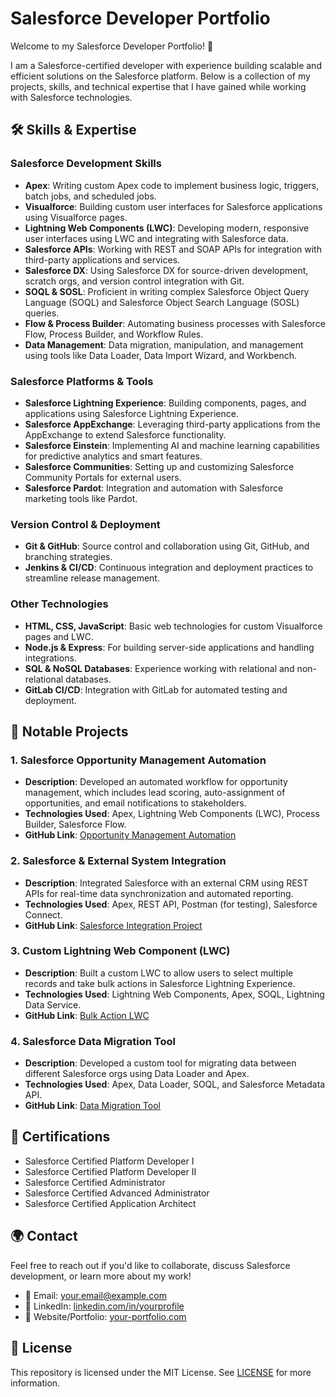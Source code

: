 # Salesforce Developer Portfolio

Welcome to my Salesforce Developer Portfolio! 🚀

I am a Salesforce-certified developer with experience building scalable and efficient solutions on the Salesforce platform. Below is a collection of my projects, skills, and technical expertise that I have gained while working with Salesforce technologies.

## 🛠 Skills & Expertise

### **Salesforce Development Skills**
- **Apex**: Writing custom Apex code to implement business logic, triggers, batch jobs, and scheduled jobs.
- **Visualforce**: Building custom user interfaces for Salesforce applications using Visualforce pages.
- **Lightning Web Components (LWC)**: Developing modern, responsive user interfaces using LWC and integrating with Salesforce data.
- **Salesforce APIs**: Working with REST and SOAP APIs for integration with third-party applications and services.
- **Salesforce DX**: Using Salesforce DX for source-driven development, scratch orgs, and version control integration with Git.
- **SOQL & SOSL**: Proficient in writing complex Salesforce Object Query Language (SOQL) and Salesforce Object Search Language (SOSL) queries.
- **Flow & Process Builder**: Automating business processes with Salesforce Flow, Process Builder, and Workflow Rules.
- **Data Management**: Data migration, manipulation, and management using tools like Data Loader, Data Import Wizard, and Workbench.
  
### **Salesforce Platforms & Tools**
- **Salesforce Lightning Experience**: Building components, pages, and applications using Salesforce Lightning Experience.
- **Salesforce AppExchange**: Leveraging third-party applications from the AppExchange to extend Salesforce functionality.
- **Salesforce Einstein**: Implementing AI and machine learning capabilities for predictive analytics and smart features.
- **Salesforce Communities**: Setting up and customizing Salesforce Community Portals for external users.
- **Salesforce Pardot**: Integration and automation with Salesforce marketing tools like Pardot.

### **Version Control & Deployment**
- **Git & GitHub**: Source control and collaboration using Git, GitHub, and branching strategies.
- **Jenkins & CI/CD**: Continuous integration and deployment practices to streamline release management.

### **Other Technologies**
- **HTML, CSS, JavaScript**: Basic web technologies for custom Visualforce pages and LWC.
- **Node.js & Express**: For building server-side applications and handling integrations.
- **SQL & NoSQL Databases**: Experience working with relational and non-relational databases.
- **GitLab CI/CD**: Integration with GitLab for automated testing and deployment.

## 📂 Notable Projects

### 1. **Salesforce Opportunity Management Automation**
   - **Description**: Developed an automated workflow for opportunity management, which includes lead scoring, auto-assignment of opportunities, and email notifications to stakeholders.
   - **Technologies Used**: Apex, Lightning Web Components (LWC), Process Builder, Salesforce Flow.
   - **GitHub Link**: [Opportunity Management Automation](https://github.com/yourusername/opportunity-management-automation)

### 2. **Salesforce & External System Integration**
   - **Description**: Integrated Salesforce with an external CRM using REST APIs for real-time data synchronization and automated reporting.
   - **Technologies Used**: Apex, REST API, Postman (for testing), Salesforce Connect.
   - **GitHub Link**: [Salesforce Integration Project](https://github.com/yourusername/salesforce-integration)

### 3. **Custom Lightning Web Component (LWC)**
   - **Description**: Built a custom LWC to allow users to select multiple records and take bulk actions in Salesforce Lightning Experience.
   - **Technologies Used**: Lightning Web Components, Apex, SOQL, Lightning Data Service.
   - **GitHub Link**: [Bulk Action LWC](https://github.com/yourusername/bulk-action-lwc)

### 4. **Salesforce Data Migration Tool**
   - **Description**: Developed a custom tool for migrating data between different Salesforce orgs using Data Loader and Apex.
   - **Technologies Used**: Apex, Data Loader, SOQL, and Salesforce Metadata API.
   - **GitHub Link**: [Data Migration Tool](https://github.com/yourusername/data-migration-tool)

## 🔑 Certifications
- Salesforce Certified Platform Developer I
- Salesforce Certified Platform Developer II
- Salesforce Certified Administrator
- Salesforce Certified Advanced Administrator
- Salesforce Certified Application Architect

## 🌍 Contact

Feel free to reach out if you'd like to collaborate, discuss Salesforce development, or learn more about my work!

- 📧 Email: [your.email@example.com](mailto:your.email@example.com)
- 🔗 LinkedIn: [linkedin.com/in/yourprofile](https://linkedin.com/in/yourprofile)
- 💼 Website/Portfolio: [your-portfolio.com](https://your-portfolio.com)

## 📜 License

This repository is licensed under the MIT License. See [LICENSE](LICENSE) for more information.
